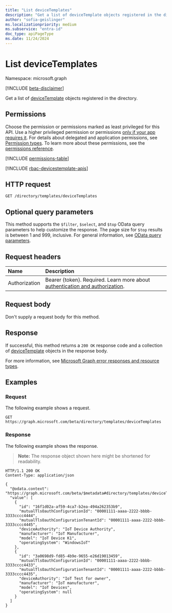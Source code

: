 ```yaml
---
title: "List deviceTemplates"
description: "Get a list of deviceTemplate objects registered in the directory."
author: "sofia-geislinger"
ms.localizationpriority: medium
ms.subservice: "entra-id"
doc_type: apiPageType
ms.date: 11/24/2024
---
```


# List deviceTemplates

Namespace: microsoft.graph

[!INCLUDE [beta-disclaimer](../../includes/beta-disclaimer.md)]

Get a list of [deviceTemplate](../resources/devicetemplate.md) objects registered in the directory.

## Permissions

Choose the permission or permissions marked as least privileged for this API. Use a higher privileged permission or permissions [only if your app requires it](/graph/permissions-overview#best-practices-for-using-microsoft-graph-permissions). For details about delegated and application permissions, see [Permission types](/graph/permissions-overview#permission-types). To learn more about these permissions, see the [permissions reference](/graph/permissions-reference).

<!-- {
  "blockType": "permissions",
  "name": "template-list-devicetemplates-permissions"
}
-->
[!INCLUDE [permissions-table](../includes/permissions/template-list-devicetemplates-permissions.md)]

[!INCLUDE [rbac-devicestemplate-apis](../includes/rbac-for-apis/rbac-devicetemplate-apis.md)]

## HTTP request

<!-- { "blockType": "ignored" } -->
```http
GET /directory/templates/deviceTemplates
```

## Optional query parameters

This method supports the `$filter`, `$select`, and `$top` OData query parameters to help customize the response. The page size for `$top` results is between 1 and 999, inclusive. For general information, see [OData query parameters](/graph/query-parameters).

## Request headers

|Name|Description|
|:---|:---|
|Authorization|Bearer {token}. Required. Learn more about [authentication and authorization](/graph/auth/auth-concepts).|

## Request body

Don't supply a request body for this method.

## Response

If successful, this method returns a `200 OK` response code and a collection of [deviceTemplate](../resources/devicetemplate.md) objects in the response body.

For more information, see [Microsoft Graph error responses and resource types](/graph/errors).

## Examples

### Request

The following example shows a request.
<!-- {
  "blockType": "request",
  "name": "list_devicetemplate"
}
-->
``` http
GET https://graph.microsoft.com/beta/directory/templates/deviceTemplates
```

### Response

The following example shows the response.
>**Note:** The response object shown here might be shortened for readability.
<!-- {
  "blockType": "response",
  "truncated": true,
  "@odata.type": "Collection(microsoft.graph.deviceTemplate)"
}
-->
``` http
HTTP/1.1 200 OK
Content-Type: application/json

{
  "@odata.context": "https://graph.microsoft.com/beta/$metadata#directory/templates/deviceTemplates",
  "value": [
    {
      "id": "16f1d02a-af59-4ca7-b2ea-494a262353b9",
      "mutualTlsOauthConfigurationId": "00001111-aaaa-2222-bbbb-3333cccc4444",
      "mutualTlsOauthConfigurationTenantId": "00001111-aaaa-2222-bbbb-3333cccc4445",
      "deviceAuthority": "IoT Device Authority",
      "manufacturer": "IoT Manufacturer",
      "model": "IoT Device K1",
      "operatingSystem": "WindowsIoT"
    },
    {
      "id": "3a0698d9-fd85-4b9e-9655-e26d19013459",
      "mutualTlsOauthConfigurationId": "00001111-aaaa-2222-bbbb-3333cccc4433",
      "mutualTlsOauthConfigurationTenantId": "00001111-aaaa-2222-bbbb-3333cccc4435",
      "deviceAuthority": "IoT Test for owner",
      "manufacturer": "IoT manufacturer",
      "model": "IoT Devices",
      "operatingSystem": null
    }
  ]
}
```

